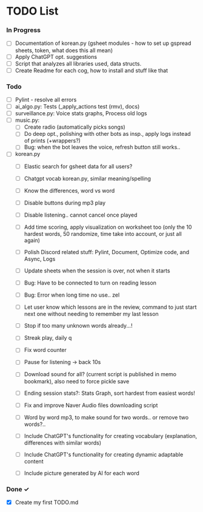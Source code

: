 # TODO List

### In Progress

- [ ] Documentation of korean.py (gsheet modules - how to set up gspread sheets, token, what does this all mean)
- [ ] Apply ChatGPT opt. suggestions
- [ ] Script that analyzes all libraries used, data structs.
- [ ] Create Readme for each cog, how to install and stuff like that

### Todo

- [ ] Pylint - resolve all errors
- [ ] ai_algo.py: Tests (_apply_actions test (rmv), docs)
- [ ] surveillance.py: Voice stats graphs, Process old logs
- [ ] music.py: 
  - [ ] Create radio (automatically picks songs)
  - [ ] Do deep opt., polishing with other bots as insp., apply logs instead of prints (+wrappers?)
  - [ ] Bug: when the bot leaves the voice, refresh button still works..

- [ ] korean.py
  - [ ] Elastic search for gsheet data for all users?
  - [ ] Chatgpt vocab korean.py, similar meaning/spelling
  - [ ] Know the differences, word vs word
  - [ ] Disable buttons during mp3 play
  - [ ] Disable listening.. cannot cancel once played
  - [ ] Add time scoring, apply visualization on worksheet too (only the 10 hardest words, 50 randomize, time take into account, or just all again)
  - [ ] Polish Discord related stuff: Pylint, Document, Optimize code, and Async, Logs
  - [ ] Update sheets when the session is over, not when it starts
  - [ ] Bug: Have to be connected to turn on reading lesson
  - [ ] Bug: Error when long time no use.. zel
  - [ ] Let user know which lessons are in the review, command to just start next one without needing to remember my last lesson
  - [ ] Stop if too many unknown words already...!
  - [ ] Streak play, daily q
  - [ ] Fix word counter
  - [ ] Pause for listening -> back 10s

  - [ ] Download sound for all? (current script is published in memo bookmark), also need to force pickle save
  - [ ] Ending session stats?: Stats Graph, sort hardest from easiest words!
  - [ ] Fix and improve Naver Audio files downloading script
  - [ ] Word by word mp3, to make sound for two words.. or remove two words?..
  - [ ] Include ChatGPT's functionality for creating vocabulary (explanation, differences with similar words)
  - [ ] Include ChatGPT's functionality for creating dynamic adaptable content
  - [ ] Include picture generated by AI for each word

### Done ✓

- [x] Create my first TODO.md  

